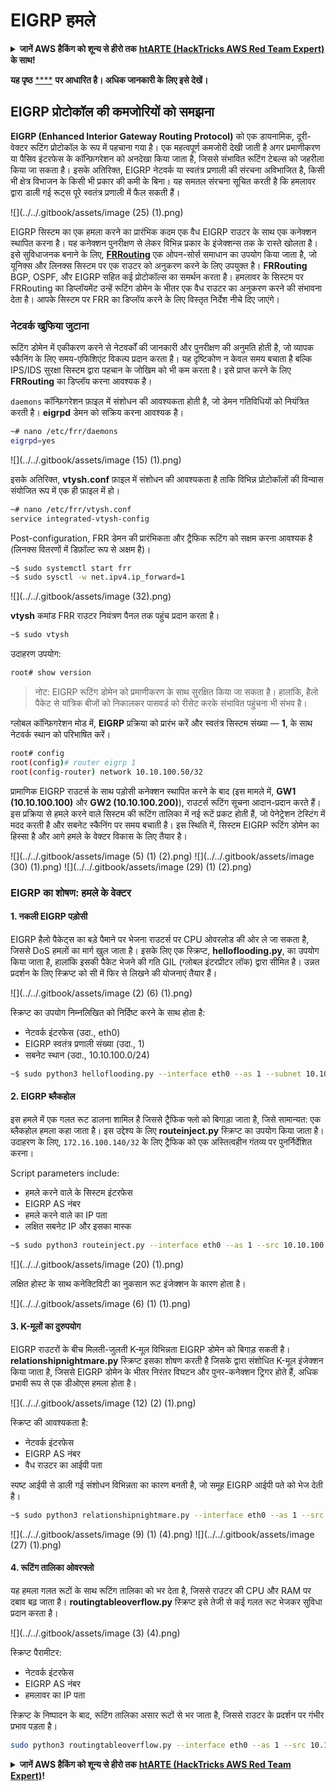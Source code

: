 # EIGRP हमले

<details>

<summary><strong>जानें AWS हैकिंग को शून्य से हीरो तक</strong> <a href="https://training.hacktricks.xyz/courses/arte"><strong>htARTE (HackTricks AWS Red Team Expert)</strong></a><strong> के साथ!</strong></summary>

HackTricks का समर्थन करने के अन्य तरीके:

* यदि आप अपनी **कंपनी का विज्ञापन HackTricks में देखना चाहते हैं** या **HackTricks को PDF में डाउनलोड करना चाहते हैं** तो [**सब्सक्रिप्शन प्लान्स देखें**](https://github.com/sponsors/carlospolop)!
* [**आधिकारिक PEASS और HackTricks स्वैग**](https://peass.creator-spring.com) प्राप्त करें
* हमारे विशेष [**NFTs**](https://opensea.io/collection/the-peass-family) संग्रह, [**The PEASS Family**](https://opensea.io/collection/the-peass-family) खोजें
* **शामिल हों** 💬 [**डिस्कॉर्ड समूह**](https://discord.gg/hRep4RUj7f) या [**टेलीग्राम समूह**](https://t.me/peass) या हमें **ट्विटर** 🐦 [**@hacktricks_live**](https://twitter.com/hacktricks_live)** पर फॉलो** करें।
* **अपने हैकिंग ट्रिक्स साझा करें और PRs सबमिट करें** [**HackTricks**](https://github.com/carlospolop/hacktricks) और [**HackTricks Cloud**](https://github.com/carlospolop/hacktricks-cloud) github repos में।

</details>

**यह पृष्ठ** [****](https://medium.com/@in9uz/cisco-nightmare-pentesting-cisco-networks-like-a-devil-f4032eb437b9) **पर आधारित है। अधिक जानकारी के लिए इसे देखें।**

## EIGRP प्रोटोकॉल की कमजोरियों को समझना <a href="#0f82" id="0f82"></a>

**EIGRP (Enhanced Interior Gateway Routing Protocol)** को एक डायनामिक, दूरी-वेक्टर रूटिंग प्रोटोकॉल के रूप में पहचाना गया है। एक महत्वपूर्ण कमजोरी देखी जाती है अगर प्रमाणीकरण या पैसिव इंटरफेस के कॉन्फ़िगरेशन को अनदेखा किया जाता है, जिससे संभावित रूटिंग टेबल्स को जहरीला किया जा सकता है। इसके अतिरिक्त, EIGRP नेटवर्क या स्वतंत्र प्रणाली की संरचना अविभाजित है, किसी भी क्षेत्र विभाजन के किसी भी प्रकार की कमी के बिना। यह समतल संरचना सूचित करती है कि हमलावर द्वारा डाली गई रूट्स पूरे स्वतंत्र प्रणाली में फैल सकती हैं।

![](../../.gitbook/assets/image (25) (1).png)

EIGRP सिस्टम का एक हमला करने का प्रारंभिक कदम एक वैध EIGRP राउटर के साथ एक कनेक्शन स्थापित करना है। यह कनेक्शन पुनरीक्षण से लेकर विभिन्न प्रकार के इंजेक्शन्स तक के रास्ते खोलता है। इसे सुविधाजनक बनाने के लिए, [**FRRouting**](https://frrouting.org/) एक ओपन-सोर्स समाधान का उपयोग किया जाता है, जो यूनिक्स और लिनक्स सिस्टम पर एक राउटर को अनुकरण करने के लिए उपयुक्त है। **FRRouting** BGP, OSPF, और EIGRP सहित कई प्रोटोकॉल्स का समर्थन करता है। हमलावर के सिस्टम पर FRRouting का डिप्लॉयमेंट उन्हें रूटिंग डोमेन के भीतर एक वैध राउटर का अनुकरण करने की संभावना देता है। आपके सिस्टम पर FRR का डिप्लॉय करने के लिए विस्तृत निर्देश नीचे दिए जाएंगे।

### नेटवर्क खुफिया जुटाना <a href="#41e6" id="41e6"></a>

रूटिंग डोमेन में एकीकरण करने से नेटवर्कों की जानकारी और पुनरीक्षण की अनुमति होती है, जो व्यापक स्कैनिंग के लिए समय-एफिशिएंट विकल्प प्रदान करता है। यह दृष्टिकोण न केवल समय बचाता है बल्कि IPS/IDS सुरक्षा सिस्टम द्वारा पहचान के जोखिम को भी कम करता है। इसे प्राप्त करने के लिए **FRRouting** का डिप्लॉय करना आवश्यक है।

`daemons` कॉन्फ़िगरेशन फ़ाइल में संशोधन की आवश्यकता होती है, जो डेमन गतिविधियों को नियंत्रित करती है। **eigrpd** डेमन को सक्रिय करना आवश्यक है।
```bash
~# nano /etc/frr/daemons
eigrpd=yes
```
![](../../.gitbook/assets/image (15) (1).png)

इसके अतिरिक्त, **vtysh.conf** फ़ाइल में संशोधन की आवश्यकता है ताकि विभिन्न प्रोटोकॉलों की विन्यास संयोजित रूप में एक ही फ़ाइल में हो।
```bash
~# nano /etc/frr/vtysh.conf
service integrated-vtysh-config
```
Post-configuration, FRR डेमन की प्रारंभिकता और ट्रैफिक रूटिंग को सक्षम करना आवश्यक है (लिनक्स वितरणों में डिफ़ॉल्ट रूप से अक्षम है)।
```bash
~$ sudo systemctl start frr
~$ sudo sysctl -w net.ipv4.ip_forward=1
```
![](../../.gitbook/assets/image (32).png)

**vtysh** कमांड FRR राउटर नियंत्रण पैनल तक पहुंच प्रदान करता है।
```bash
~$ sudo vtysh
```
उदाहरण उपयोग:
```bash
root# show version
```
> नोट: EIGRP रूटिंग डोमेन को प्रमाणीकरण के साथ सुरक्षित किया जा सकता है। हालांकि, हैलो पैकेट से यांत्रिक बीजों को निकालकर पासवर्ड को रीसेट करके संभावित पहुंचना भी संभव है।

ग्लोबल कॉन्फ़िगरेशन मोड में, **EIGRP** प्रक्रिया को प्रारंभ करें और स्वतंत्र सिस्टम संख्या — **1**, के साथ नेटवर्क स्थान को परिभाषित करें।
```bash
root# config
root(config)# router eigrp 1
root(config-router) network 10.10.100.50/32
```
प्रामाणिक EIGRP राउटर्स के साथ पड़ोसी कनेक्शन स्थापित करने के बाद (इस मामले में, **GW1 (10.10.100.100)** और **GW2 (10.10.100.200)**), राउटर्स रूटिंग सूचना आदान-प्रदान करते हैं। इस प्रक्रिया से हमले करने वाले सिस्टम की रूटिंग तालिका में नई रूटें प्रकट होती हैं, जो पेनेट्रेशन टेस्टिंग में मदद करती है और सबनेट स्कैनिंग पर समय बचाती है। इस स्थिति में, सिस्टम EIGRP रूटिंग डोमेन का हिस्सा है और आगे हमले के वेक्टर विकास के लिए तैयार है।

![](../../.gitbook/assets/image (5) (1) (2).png)
![](../../.gitbook/assets/image (30) (1).png)
![](../../.gitbook/assets/image (29) (1) (2).png)

### EIGRP का शोषण: हमले के वेक्टर <a href="#51ee" id="51ee"></a>

#### 1. नकली EIGRP पड़ोसी
EIGRP हैलो पैकेट्स का बड़े पैमाने पर भेजना राउटर्स पर CPU ओवरलोड की ओर ले जा सकता है, जिससे DoS हमलों का मार्ग खुल जाता है। इसके लिए एक स्क्रिप्ट, **helloflooding.py**, का उपयोग किया जाता है, हालांकि इसकी पैकेट भेजने की गति GIL (ग्लोबल इंटरप्रीटर लॉक) द्वारा सीमित है। उन्नत प्रदर्शन के लिए स्क्रिप्ट को सी में फिर से लिखने की योजनाएं तैयार हैं।

![](../../.gitbook/assets/image (2) (6) (1).png)

स्क्रिप्ट का उपयोग निम्नलिखित को निर्दिष्ट करने के साथ होता है:
- नेटवर्क इंटरफेस (उदा., eth0)
- EIGRP स्वतंत्र प्रणाली संख्या (उदा., 1)
- सबनेट स्थान (उदा., 10.10.100.0/24)
```bash
~$ sudo python3 helloflooding.py --interface eth0 --as 1 --subnet 10.10.100.0/24
```
#### 2. EIGRP ब्लैकहोल
इस हमले में एक गलत रूट डालना शामिल है जिससे ट्रैफिक फ्लो को बिगाड़ा जाता है, जिसे सामान्यत: एक ब्लैकहोल हमला कहा जाता है। इस उद्देश्य के लिए **routeinject.py** स्क्रिप्ट का उपयोग किया जाता है। उदाहरण के लिए, `172.16.100.140/32` के लिए ट्रैफिक को एक अस्तित्वहीन गंतव्य पर पुनर्निर्देशित करना।

Script parameters include:
- हमले करने वाले के सिस्टम इंटरफेस
- EIGRP AS नंबर
- हमले करने वाले का IP पता
- लक्षित सबनेट IP और इसका मास्क
```bash
~$ sudo python3 routeinject.py --interface eth0 --as 1 --src 10.10.100.50 --dst 172.16.100.140 --prefix 32
```
![](../../.gitbook/assets/image (20) (1).png)

लक्षित होस्ट के साथ कनेक्टिविटी का नुकसान रूट इंजेक्शन के कारण होता है।

![](../../.gitbook/assets/image (6) (1) (1).png)

#### 3. K-मूलों का दुरुपयोग
EIGRP राउटरों के बीच मिलती-जुलती K-मूल विभिन्नता EIGRP डोमेन को बिगाड़ सकती है। **relationshipnightmare.py** स्क्रिप्ट इसका शोषण करती है जिसके द्वारा संशोधित K-मूल इंजेक्शन किया जाता है, जिससे EIGRP डोमेन के भीतर निरंतर विघटन और पुनर-कनेक्शन ट्रिगर होते हैं, अधिक प्रभावी रूप से एक डीओएस हमला होता है।

![](../../.gitbook/assets/image (12) (2) (1).png)

स्क्रिप्ट की आवश्यकता है:
- नेटवर्क इंटरफेस
- EIGRP AS नंबर
- वैध राउटर का आईपी पता

स्पष्ट आईपी से डाली गई संशोधन विभिन्नता का कारण बनती है, जो समूह EIGRP आईपी पते को भेज देती है।
```bash
~$ sudo python3 relationshipnightmare.py --interface eth0 --as 1 --src 10.10.100.100
```
![](../../.gitbook/assets/image (9) (1) (4).png)
![](../../.gitbook/assets/image (27) (1).png)

#### 4. रूटिंग तालिका ओवरफ्लो
यह हमला गलत रूटों के साथ रूटिंग तालिका को भर देता है, जिससे राउटर की CPU और RAM पर दबाव बढ़ जाता है। **routingtableoverflow.py** स्क्रिप्ट इसे तेजी से कई गलत रूट भेजकर सुविधा प्रदान करता है।

![](../../.gitbook/assets/image (3) (4).png)

स्क्रिप्ट पैरामीटर:
- नेटवर्क इंटरफेस
- EIGRP AS नंबर
- हमलावर का IP पता

स्क्रिप्ट के निष्पादन के बाद, रूटिंग तालिका असार रूटों से भर जाता है, जिससे राउटर के प्रदर्शन पर गंभीर प्रभाव पड़ता है।
```bash
sudo python3 routingtableoverflow.py --interface eth0 --as 1 --src 10.10.100.50
```
<details>

<summary><strong>जानें AWS हैकिंग को शून्य से हीरो तक</strong> <a href="https://training.hacktricks.xyz/courses/arte"><strong>htARTE (HackTricks AWS Red Team Expert)</strong></a><strong>!</strong></summary>

दूसरे तरीके HackTricks का समर्थन करने के लिए:

* अगर आप अपनी **कंपनी का विज्ञापन HackTricks में देखना चाहते हैं** या **HackTricks को PDF में डाउनलोड करना चाहते हैं** तो [**सब्सक्रिप्शन प्लान्स**](https://github.com/sponsors/carlospolop) देखें!
* [**आधिकारिक PEASS & HackTricks स्वैग**](https://peass.creator-spring.com) प्राप्त करें
* हमारे विशेष [**NFTs**](https://opensea.io/collection/the-peass-family) कलेक्शन, [**The PEASS Family**](https://opensea.io/collection/the-peass-family) खोजें
* **शामिल हों** 💬 [**Discord समूह**](https://discord.gg/hRep4RUj7f) या [**टेलीग्राम समूह**](https://t.me/peass) या हमें **ट्विटर** 🐦 [**@hacktricks_live**](https://twitter.com/hacktricks_live)** पर फॉलो** करें।
* **अपने हैकिंग ट्रिक्स साझा करें, PRs सबमिट करके** [**HackTricks**](https://github.com/carlospolop/hacktricks) और [**HackTricks Cloud**](https://github.com/carlospolop/hacktricks-cloud) github repos में।

</details>
